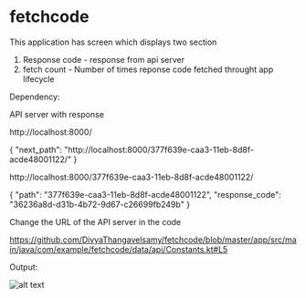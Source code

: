 # fetchcode

This application has screen which displays two section
1. Response code - response from api server
2. fetch count - Number of times reponse code fetched throught app lifecycle


Dependency:

API server with response 

http://localhost:8000/

{
"next_path": "http://localhost:8000/377f639e-caa3-11eb-8d8f-acde48001122/"
}

http://localhost:8000/377f639e-caa3-11eb-8d8f-acde48001122/

{
"path": "377f639e-caa3-11eb-8d8f-acde48001122",
"response_code": "36236a8d-d31b-4b72-9d67-c26699fb249b"
}


Change the URL of the API server in the code 

https://github.com/DivyaThangavelsamy/fetchcode/blob/master/app/src/main/java/com/example/fetchcode/data/api/Constants.kt#L5


Output:

![alt text](https://user-images.githubusercontent.com/58258200/121676098-25a9c200-caac-11eb-914a-d223a5edd75c.png?raw=true)



